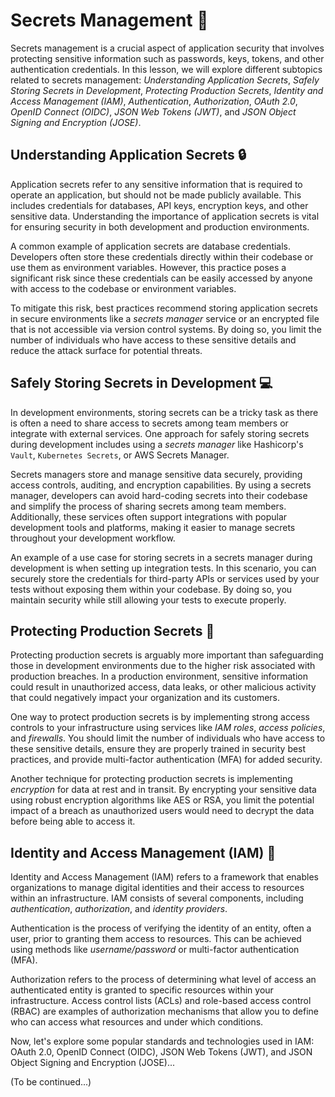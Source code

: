 # Secrets Management 🔑

Secrets management is a crucial aspect of application security that involves protecting sensitive information such as passwords, keys, tokens, and other authentication credentials. In this lesson, we will explore different subtopics related to secrets management: _Understanding Application Secrets_, _Safely Storing Secrets in Development_, _Protecting Production Secrets_, _Identity and Access Management (IAM)_, _Authentication_, _Authorization_, _OAuth 2.0_, _OpenID Connect (OIDC)_, _JSON Web Tokens (JWT)_, and _JSON Object Signing and Encryption (JOSE)_.

## Understanding Application Secrets 🔒

Application secrets refer to any sensitive information that is required to operate an application, but should not be made publicly available. This includes credentials for databases, API keys, encryption keys, and other sensitive data. Understanding the importance of application secrets is vital for ensuring security in both development and production environments.

A common example of application secrets are database credentials. Developers often store these credentials directly within their codebase or use them as environment variables. However, this practice poses a significant risk since these credentials can be easily accessed by anyone with access to the codebase or environment variables.

To mitigate this risk, best practices recommend storing application secrets in secure environments like a _secrets manager_ service or an encrypted file that is not accessible via version control systems. By doing so, you limit the number of individuals who have access to these sensitive details and reduce the attack surface for potential threats.

## Safely Storing Secrets in Development 💻

In development environments, storing secrets can be a tricky task as there is often a need to share access to secrets among team members or integrate with external services. One approach for safely storing secrets during development includes using a _secrets manager_ like Hashicorp's `Vault`, `Kubernetes Secrets`, or AWS Secrets Manager.

Secrets managers store and manage sensitive data securely, providing access controls, auditing, and encryption capabilities. By using a secrets manager, developers can avoid hard-coding secrets into their codebase and simplify the process of sharing secrets among team members. Additionally, these services often support integrations with popular development tools and platforms, making it easier to manage secrets throughout your development workflow.

An example of a use case for storing secrets in a secrets manager during development is when setting up integration tests. In this scenario, you can securely store the credentials for third-party APIs or services used by your tests without exposing them within your codebase. By doing so, you maintain security while still allowing your tests to execute properly.

## Protecting Production Secrets 🔐

Protecting production secrets is arguably more important than safeguarding those in development environments due to the higher risk associated with production breaches. In a production environment, sensitive information could result in unauthorized access, data leaks, or other malicious activity that could negatively impact your organization and its customers.

One way to protect production secrets is by implementing strong access controls to your infrastructure using services like _IAM roles_, _access policies_, and _firewalls_. You should limit the number of individuals who have access to these sensitive details, ensure they are properly trained in security best practices, and provide multi-factor authentication (MFA) for added security.

Another technique for protecting production secrets is implementing _encryption_ for data at rest and in transit. By encrypting your sensitive data using robust encryption algorithms like AES or RSA, you limit the potential impact of a breach as unauthorized users would need to decrypt the data before being able to access it.

## Identity and Access Management (IAM) 🔋

Identity and Access Management (IAM) refers to a framework that enables organizations to manage digital identities and their access to resources within an infrastructure. IAM consists of several components, including _authentication_, _authorization_, and _identity providers_.

Authentication is the process of verifying the identity of an entity, often a user, prior to granting them access to resources. This can be achieved using methods like _username/password_ or multi-factor authentication (MFA).

Authorization refers to the process of determining what level of access an authenticated entity is granted to specific resources within your infrastructure. Access control lists (ACLs) and role-based access control (RBAC) are examples of authorization mechanisms that allow you to define who can access what resources and under which conditions.

Now, let's explore some popular standards and technologies used in IAM: OAuth 2.0, OpenID Connect (OIDC), JSON Web Tokens (JWT), and JSON Object Signing and Encryption (JOSE)...

(To be continued...)